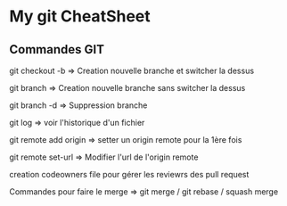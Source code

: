 # My git CheatSheet 
## Commandes GIT
git checkout -b => Creation nouvelle branche et switcher la dessus

git branch => Creation nouvelle branche sans switcher la dessus

git branch -d => Suppression branche

git log => voir l'historique d'un fichier

git remote add origin => setter un origin remote pour la 1ère fois

git remote set-url => Modifier l'url de l'origin remote

creation codeowners file pour gérer les reviewrs des pull request

Commandes pour faire le merge => git merge / git rebase / squash merge